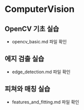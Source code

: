 # ComputerVision

## OpenCV 기초 실습
- opencv_basic.md 파일 확인

## 에지 검출 실습
- edge_detection.md 파일 확인

## 피쳐와 매칭 실습
-  features_and_fitting.md 파일 확인
